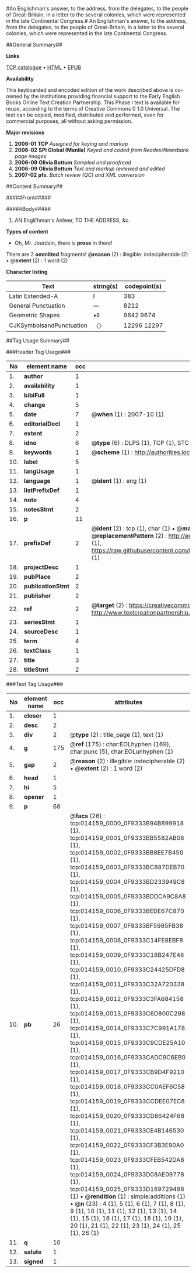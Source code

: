 #An Englishman's answer, to the address, from the delegates, to the people of Great-Britain, in a letter to the several colonies, which were represented in the late Continental Congress.#
An Englishman's answer, to the address, from the delegates, to the people of Great-Britain, in a letter to the several colonies, which were represented in the late Continental Congress.

##General Summary##

**Links**

[TCP catalogue](http://www.ota.ox.ac.uk/tcp/)  • 
[HTML](http://tei.it.ox.ac.uk/tcp/Texts-HTML/free/N11/N11183.html)  • 
[EPUB](http://tei.it.ox.ac.uk/tcp/Texts-EPUB/free/N11/N11183.epub)

**Availability**

This keyboarded and encoded edition of the
	       work described above is co-owned by the institutions
	       providing financial support to the Early English Books
	       Online Text Creation Partnership. This Phase I text is
	       available for reuse, according to the terms of Creative
	       Commons 0 1.0 Universal. The text can be copied,
	       modified, distributed and performed, even for
	       commercial purposes, all without asking permission.

**Major revisions**

1. __2006-01__ __TCP__ *Assigned for keying and markup*
1. __2006-02__ __SPi Global (Manila)__ *Keyed and coded from Readex/Newsbank page images*
1. __2006-09__ __Olivia Bottum__ *Sampled and proofread*
1. __2006-09__ __Olivia Bottum__ *Text and markup reviewed and edited*
1. __2007-02__ __pfs.__ *Batch review (QC) and XML conversion*

##Content Summary##

#####Front#####

#####Body#####

1. AN Engliſhman's Anſwer, TO THE ADDRESS, &c.

**Types of content**

  * Oh, Mr. Jourdain, there is **prose** in there!

There are 2 **ommitted** fragments! 
 @__reason__ (2) : illegible: indecipherable (2)  •  @__extent__ (2) : 1 word (2)

**Character listing**


|Text|string(s)|codepoint(s)|
|---|---|---|
|Latin Extended-A|ſ|383|
|General Punctuation|—|8212|
|Geometric Shapes|▪◊|9642 9674|
|CJKSymbolsandPunctuation|〈〉|12296 12297|

##Tag Usage Summary##

###Header Tag Usage###

|No|element name|occ|attributes|
|---|---|---|---|
|1.|__author__|1||
|2.|__availability__|1||
|3.|__biblFull__|1||
|4.|__change__|5||
|5.|__date__|7| @__when__ (1) : 2007-10 (1)|
|6.|__editorialDecl__|1||
|7.|__extent__|2||
|8.|__idno__|6| @__type__ (6) : DLPS (1), TCP (1), STC (1), NOTIS (1), IMAGE-SET (1), EVANS-CITATION (1)|
|9.|__keywords__|1| @__scheme__ (1) : http://authorities.loc.gov/ (1)|
|10.|__label__|5||
|11.|__langUsage__|1||
|12.|__language__|1| @__ident__ (1) : eng (1)|
|13.|__listPrefixDef__|1||
|14.|__note__|4||
|15.|__notesStmt__|2||
|16.|__p__|11||
|17.|__prefixDef__|2| @__ident__ (2) : tcp (1), char (1)  •  @__matchPattern__ (2) : ([0-9\-]+):([0-9IVX]+) (1), (.+) (1)  •  @__replacementPattern__ (2) : http://eebo.chadwyck.com/downloadtiff?vid=$1&page=$2 (1), https://raw.githubusercontent.com/textcreationpartnership/Texts/master/tcpchars.xml#$1 (1)|
|18.|__projectDesc__|1||
|19.|__pubPlace__|2||
|20.|__publicationStmt__|2||
|21.|__publisher__|2||
|22.|__ref__|2| @__target__ (2) : https://creativecommons.org/publicdomain/zero/1.0/ (1), http://www.textcreationpartnership.org/docs/. (1)|
|23.|__seriesStmt__|1||
|24.|__sourceDesc__|1||
|25.|__term__|4||
|26.|__textClass__|1||
|27.|__title__|3||
|28.|__titleStmt__|2||


###Text Tag Usage###

|No|element name|occ|attributes|
|---|---|---|---|
|1.|__closer__|1||
|2.|__desc__|2||
|3.|__div__|2| @__type__ (2) : title_page (1), text (1)|
|4.|__g__|175| @__ref__ (175) : char:EOLhyphen (169), char:punc (5), char:EOLunhyphen (1)|
|5.|__gap__|2| @__reason__ (2) : illegible: indecipherable (2)  •  @__extent__ (2) : 1 word (2)|
|6.|__head__|1||
|7.|__hi__|5||
|8.|__opener__|1||
|9.|__p__|68||
|10.|__pb__|26| @__facs__ (26) : tcp:014159_0000_0F9333B94B899918 (1), tcp:014159_0001_0F9333BB5582AB08 (1), tcp:014159_0002_0F9333BB8EE7B450 (1), tcp:014159_0003_0F9333BC887DEB70 (1), tcp:014159_0004_0F9333BD233949C8 (1), tcp:014159_0005_0F9333BDDCA9C8A8 (1), tcp:014159_0006_0F9333BEDE67C870 (1), tcp:014159_0007_0F9333BF5985FB38 (1), tcp:014159_0008_0F9333C14FE8EBF8 (1), tcp:014159_0009_0F9333C18B247E48 (1), tcp:014159_0010_0F9333C24425DFD8 (1), tcp:014159_0011_0F9333C32A720338 (1), tcp:014159_0012_0F9333C3FA684158 (1), tcp:014159_0013_0F9333C6D800C298 (1), tcp:014159_0014_0F9333C7C991A178 (1), tcp:014159_0015_0F9333C9CDE25A10 (1), tcp:014159_0016_0F9333CADC9C6EB0 (1), tcp:014159_0017_0F9333CB9D4F9210 (1), tcp:014159_0018_0F9333CC0AEF6C58 (1), tcp:014159_0019_0F9333CCDEE07EC8 (1), tcp:014159_0020_0F9333CD86424F68 (1), tcp:014159_0021_0F9333CE4B146530 (1), tcp:014159_0022_0F9333CF3B3E90A0 (1), tcp:014159_0023_0F9333CFEB542DA8 (1), tcp:014159_0024_0F9333D08AE09778 (1), tcp:014159_0025_0F9333D169729498 (1)  •  @__rendition__ (1) : simple:additions (1)  •  @__n__ (23) : 4 (1), 5 (1), 6 (1), 7 (1), 8 (1), 9 (1), 10 (1), 11 (1), 12 (1), 13 (1), 14 (1), 15 (1), 16 (1), 17 (1), 18 (1), 19 (1), 20 (1), 21 (1), 22 (1), 23 (1), 24 (1), 25 (1), 26 (1)|
|11.|__q__|10||
|12.|__salute__|1||
|13.|__signed__|1||
